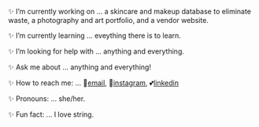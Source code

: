 ✨ I’m currently working on ... a skincare and makeup database to eliminate waste, a photography and art portfolio, and a vendor website. 

✨ I’m currently learning ... eveything there is to learn. 

✨ I’m looking for help with ... anything and everything.

✨ Ask me about ... anything and everything! 

✨ How to reach me: ... 🦋[email](mailto:devinvjones@gmail.com), 🔮[instagram](https://www.instagram.com/devinvjones/?hl=en), 💕[linkedin](https://www.linkedin.com/in/devin-jones-90099b154/)

✨ Pronouns: ... she/her.

✨ Fun fact: ... I love string.
